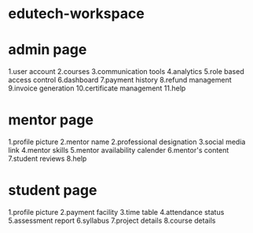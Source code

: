 # edutech-workspace
# admin page
1.user account
2.courses
3.communication tools
4.analytics
5.role based access control
6.dashboard
7.payment history
8.refund management
9.invoice generation
10.certificate management
11.help
# mentor page
1.profile picture
2.mentor name
2.professional designation
3.social media link
4.mentor skills
5.mentor availability calender
6.mentor's content
7.student reviews
8.help
# student page
1.profile picture
2.payment facility
3.time table
4.attendance status
5.assessment report
6.syllabus
7.project details
8.course details
